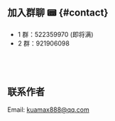 ## 加入群聊 📟 {#contact}

- 1 群：522359970 (即将满)
- 2 群：921906098

<div style="display:flex;flex-direction: row;justify-content: flex-start;overflow-x:scroll;padding: 20px;">
  <bl-img src="../../imgs/blossom/qq1.png" width="250px" :shadow="false"/>
  <bl-img src="../../imgs/blossom/qq2.png" width="250px" :shadow="false"/>
</div>

## 联系作者

Email: kuamax888@qq.com
